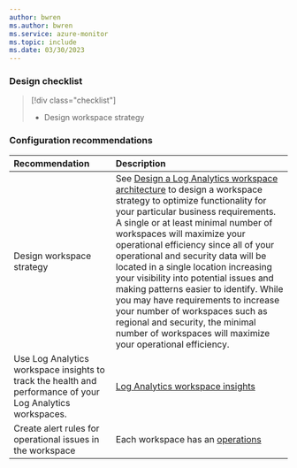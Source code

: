```yaml
---
author: bwren
ms.author: bwren
ms.service: azure-monitor
ms.topic: include
ms.date: 03/30/2023
---
```


### Design checklist

> [!div class="checklist"]
> - Design workspace strategy

### Configuration recommendations

| Recommendation | Description |
|:---|:---|
| Design workspace strategy | See [Design a Log Analytics workspace architecture](../logs/workspace-design.md) to design a workspace strategy to optimize functionality for your particular business requirements. A single or at least minimal number of workspaces will maximize your operational efficiency since all of your operational and security data will be located in a single location increasing your visibility into potential issues and making patterns easier to identify. While you may have requirements to increase your number of workspaces such as regional and security, the minimal number of workspaces will maximize your operational efficiency. |
| Use Log Analytics workspace insights to track the health and performance of your Log Analytics workspaces.  | [Log Analytics workspace insights](../logs/workspace-design.md) |
| Create alert rules for operational issues in the workspace | Each workspace has an [operations]() |


